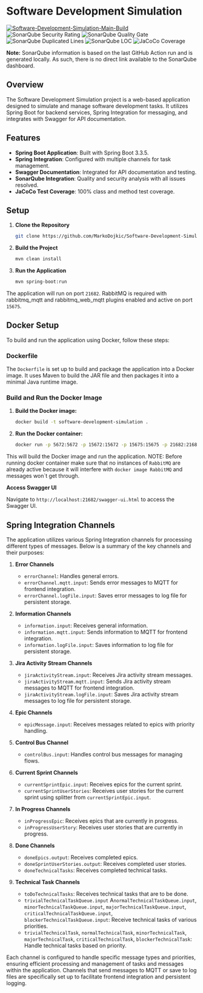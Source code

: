 # Software Development Simulation

[![Software-Development-Simulation-Main-Build](https://github.com/MarkoDojkic/Software-Development-Simulation/actions/workflows/build.yml/badge.svg)](https://github.com/MarkoDojkic/Software-Development-Simulation/actions/workflows/build.yml)
![SonarQube Security Rating](https://img.shields.io/badge/SonarQube%20Security%20Rating-A-brightgreen)
![SonarQube Quality Gate](https://img.shields.io/badge/SonarQube%20Quality%20Gate-Passed-brightgreen)
![SonarQube Duplicated Lines](https://img.shields.io/badge/SonarQube%20Duplicated%20Lines-0%25-brightgreen)
![SonarQube LOC](https://img.shields.io/badge/SonarQube%20LOC-2000-blue)
![JaCoCo Coverage](https://img.shields.io/badge/JaCoCo%20Coverage-93.5%25-brightgreen)

**Note:** SonarQube information is based on the last GitHub Action run and is generated locally. As such, there is no direct link available to the SonarQube dashboard.

## Overview

The Software Development Simulation project is a web-based application designed to simulate and manage software development tasks. It utilizes Spring Boot for backend services, Spring Integration for messaging, and integrates with Swagger for API documentation.

## Features

- **Spring Boot Application**: Built with Spring Boot 3.3.5.
- **Spring Integration**: Configured with multiple channels for task management.
- **Swagger Documentation**: Integrated for API documentation and testing.
- **SonarQube Integration**: Quality and security analysis with all issues resolved.
- **JaCoCo Test Coverage**: 100% class and method test coverage.

## Setup

1. **Clone the Repository**

   ```bash
   git clone https://github.com/MarkoDojkic/Software-Development-Simulation.git

2. **Build the Project**
   
   ```bash
   mvn clean install

3. **Run the Application**

   ```bash
   mvn spring-boot:run

The application will run on port `21682`. RabbitMQ is required with rabbitmq_mqtt and rabbitmq_web_mqtt plugins enabled and active on port `15675`.

## Docker Setup

To build and run the application using Docker, follow these steps:

### Dockerfile

The `Dockerfile` is set up to build and package the application into a Docker image. It uses Maven to build the JAR file and then packages it into a minimal Java runtime image.

### Build and Run the Docker Image

1. **Build the Docker image:**

    ```bash
    docker build -t software-development-simulation .
    ```

2. **Run the Docker container:**

    ```bash
    docker run -p 5672:5672 -p 15672:15672 -p 15675:15675 -p 21682:21682 software-development-simulation
    ```

This will build the Docker image and run the application.
NOTE: Before running docker container make sure that no instances of `RabbitMQ` are already active because it will interfere with `docker image RabbitMQ` and messages won`t get through.

**Access Swagger UI**

Navigate to `http://localhost:21682/swagger-ui.html` to access the Swagger UI.

## Spring Integration Channels

The application utilizes various Spring Integration channels for processing different types of messages. Below is a summary of the key channels and their purposes:

1. **Error Channels**

   - `errorChannel`: Handles general errors.
   - `errorChannel.mqtt.input`: Sends error messages to MQTT for frontend integration.
   - `errorChannel.logFile.input`: Saves error messages to log file for persistent storage.

2. **Information Channels**

   - `information.input`: Receives general information.
   - `information.mqtt.input`: Sends information to MQTT for frontend integration.
   - `information.logFile.input`: Saves information to log file for persistent storage.

3. **Jira Activity Stream Channels**

   - `jiraActivityStream.input`: Receives Jira activity stream messages.
   - `jiraActivityStream.mqtt.input`: Sends Jira activity stream messages to MQTT for frontend integration.
   - `jiraActivityStream.logFile.input`: Saves Jira activity stream messages to log file for persistent storage.

4. **Epic Channels**

   - `epicMessage.input`: Receives messages related to epics with priority handling.

5. **Control Bus Channel**

   - `controlBus.input`: Handles control bus messages for managing flows.

6. **Current Sprint Channels**

   - `currentSprintEpic.input`: Receives epics for the current sprint.
   - `currentSprintUserStories`: Receives user stories for the current sprint using splitter from `currentSprintEpic.input`.

7. **In Progress Channels**

   - `inProgressEpic`: Receives epics that are currently in progress.
   - `inProgressUserStory`: Receives user stories that are currently in progress.

8. **Done Channels**

   - `doneEpics.output`: Receives completed epics.
   - `doneSprintUserStories.output`: Receives completed user stories.
   - `doneTechnicalTasks`: Receives completed technical tasks.

9. **Technical Task Channels**

   - `toDoTechnicalTasks`: Receives technical tasks that are to be done.
   - `trivialTechnicalTaskQueue.input` A`normalTechnicalTaskQueue.input`, `minorTechnicalTaskQueue.input`, `majorTechnicalTaskQueue.input`, `criticalTechnicalTaskQueue.input`, `blockerTechnicalTaskQueue.input`: Receive technical tasks of various priorities.
   - `trivialTechnicalTask`, `normalTechnicalTask`, `minorTechnicalTask`, `majorTechnicalTask`, `criticalTechnicalTask`, `blockerTechnicalTask`: Handle technical tasks based on priority.

Each channel is configured to handle specific message types and priorities, ensuring efficient processing and management of tasks and messages within the application. Channels that send messages to MQTT or save to log files are specifically set up to facilitate frontend integration and persistent logging.
   
   
